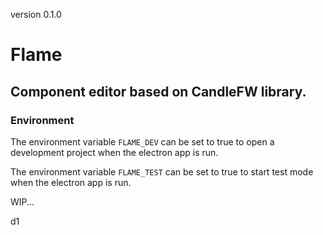 version 0.1.0


# Flame

## Component editor based on CandleFW library. 

### Environment

The environment variable `FLAME_DEV` can be set to true to open a development project when the electron app is run.

The environment variable `FLAME_TEST` can be set to true to start test mode when the electron app is run. 

WIP...


d1
